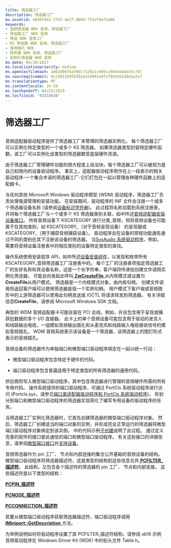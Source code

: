 ```yaml
---
title: 筛选器工厂
description: 筛选器工厂
ms.assetid: e836f941-274f-4e27-8069-753ef9ef2a06
keywords:
- 音频筛选器 WDK 音频，筛选器工厂
- 筛选器工厂 WDK 音频
- 筛选 WDK 音频工厂
- KS 筛选器 WDK 音频，筛选器工厂
- 音频插孔 WDK
- 扬声器 WDK 音频，筛选器工厂
- 实例化筛选器 WDK 音频
ms.date: 04/20/2017
ms.localizationpriority: medium
ms.openlocfilehash: a86100076af0dc7329a1c005cc6043ed4dc9c787
ms.sourcegitcommit: 0cc5051945559a242d941a6f2799d161d8eba2a7
ms.translationtype: MT
ms.contentlocale: zh-CN
ms.lasthandoff: 04/23/2019
ms.locfileid: "63333638"
---
```

# <a name="filter-factories"></a>筛选器工厂


## <span id="filter_factories"></span><span id="FILTER_FACTORIES"></span>


音频适配器驱动程序提供了筛选器工厂来管理的筛选器实例化。 每个筛选器工厂可以实例化特定类型的一个或多个 KS 筛选器。 如果筛选器类型封装特定硬件函数，该工厂可以实例化该类型的筛选器数受底层硬件资源。

由于筛选器工厂管理硬件功能的很大程度上自治块，每个筛选器工厂可以被视为是自己权限内的设备驱动程序。 事实上，适配器驱动程序用作在上一段表示的相关驱动程序-一个集合术语的筛选器工厂-它们打包在一起以管理各种硬件函数上的适配器卡。

与任何其他 Microsoft Windows 驱动程序模型 (WDM) 驱动程序，筛选器工厂负责处理电源管理和安装功能。 在安装期间，驱动程序的 INF 文件会注册一个或多个筛选器设备名称 (请参阅[设备标识字符串](https://msdn.microsoft.com/library/windows/hardware/ff541224))。 此过程将名称加载到系统注册表，并将每个筛选器工厂与一个或多个 KS 筛选器类别关联，如中所述[音频适配器安装设备接口](installing-device-interfaces-for-an-audio-adapter.md)。 所有音频设备下 KSCATEGORY 进行分类\_音频，但将音频设备也可能属于在其他类别，如 KSCATEGORY\_（对于音频呈现设备） 的呈现器或 KSCATEGORY\_（用于捕获音频捕获设备）。 驱动程序会在设备的常规功能通告通过不同的类别在其下注册该设备的筛选器。 当[SysAudio 系统驱动程序](kernel-mode-wdm-audio-components.md#sysaudio_system_driver)，例如，需要将音频设备注册表中的相应类别的设备特定类型的查找。

操作系统使用安装程序 API，如中所述[设备安装组件](https://msdn.microsoft.com/library/windows/hardware/ff728855)，以发现和枚举所有 KSCATEGORY\_音频筛选器工厂注册表中的。 每个工厂的注册表项指定筛选器工厂的友好名称和其设备名称，这是一个长字符串，客户端将传递给创建文件调用实例化筛选器。 可能会向发起此呼叫[ **ZwCreateFile** ](https://msdn.microsoft.com/library/windows/hardware/ff566424)从内核模式或设置为**CreateFile**从用户模式。 筛选器是一个内核模式对象，由内核句柄。 创建文件调用将返回客户端可以使用筛选器是指一个实例句柄。 用户模式下客户端或音频图形中的上游筛选器可以使用此句柄发送或 IOCTL 将请求转发到筛选器。 有关详细信息**CreateFile**，请参阅 Microsoft Windows SDK 文档。

典型的 WDM 音频适配器卡可能驻留在 PCI 总线，例如，并且包含用于呈现或捕获批数据的多个 I/O 连接器。 此卡上的单个音频设备可能包含用于驱动的发言人和线路输出电缆，一组模拟音频输出插孔和从麦克风和线路输入电缆接收信号的模拟音频插孔。 WDM 音频系统表示该设备是一个筛选器，该筛选器上的图钉形式表示的音频插孔。

音频设备的筛选器作为单独端口和微型端口驱动程序绑定在一起以统一行动：

-   微型端口驱动程序包含特定于硬件的代码。

-   端口驱动程序包含普遍适用于特定类型的所有筛选器的通用代码。

供应商将写入微型端口驱动程序，其中包含筛选器进行管理的音频硬件所需的所有专用代码。 操作系统提供的端口驱动程序，可通过 PortCls 系统驱动程序进行访问 (Portcls.sys，请参见[端口类适配器驱动程序和 PortCls 系统驱动程序](kernel-mode-wdm-audio-components.md#port_class_adapter_driver_and_portcls_system_driver))。 将划分到端口和微型端口驱动程序的筛选器实现简化了编写专用设备的驱动程序的任务。

当筛选器工厂实例化筛选器时，它首先创建筛选器的微型端口驱动程序对象。 然后，筛选器工厂创建适当的端口对象的实例，并形成完全正常运行的筛选器将微型端口驱动程序对象绑定到该实例。 中的代码示例[子创建](subdevice-creation.md)说明了此过程。 通过定义完善的软件的接口彼此通信的端口和微型端口驱动程序。 有关这些接口的详细信息，请参阅[微型端口接口](miniport-interfaces.md)并[支持设备](supporting-a-device.md)。

音频筛选器作为 pin 工厂、 节点和内部连接的集合公开基础的音频设备的结构。 微型端口驱动程序将筛选器描述符，这是类型的结构到这些信息合并[ **PCFILTER\_描述符**](https://msdn.microsoft.com/library/windows/hardware/ff537694)。 此结构，又包含各个描述符的筛选器的 pin 工厂、 节点和内部连接。 这些描述符是以下类型的结构：

[**PCPIN\_描述符**](https://msdn.microsoft.com/library/windows/hardware/ff537721)

[**PCNODE\_描述符**](https://msdn.microsoft.com/library/windows/hardware/ff537720)

[**PCCONNECTION\_描述符**](https://msdn.microsoft.com/library/windows/hardware/ff537688)

若要从微型端口驱动程序获取筛选器描述符，端口驱动程序调用[ **IMiniport::GetDescription** ](https://msdn.microsoft.com/library/windows/hardware/ff536765)方法。

为举例说明如何将驱动程序设置了其 PCFILTER\_描述符结构，请参阅 sb16 示例音频驱动程序在 Windows Driver Kit (WDK) 中的标头文件 Table.h。

 

 




